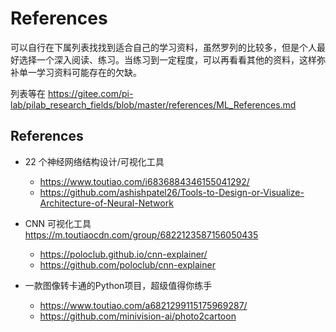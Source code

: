 # References
可以自行在下属列表找找到适合自己的学习资料，虽然罗列的比较多，但是个人最好选择一个深入阅读、练习。当练习到一定程度，可以再看看其他的资料，这样弥补单一学习资料可能存在的欠缺。

列表等在 https://gitee.com/pi-lab/pilab_research_fields/blob/master/references/ML_References.md



## References

* 22 个神经网络结构设计/可视化工具
	- https://www.toutiao.com/i6836884346155041292/
	- https://github.com/ashishpatel26/Tools-to-Design-or-Visualize-Architecture-of-Neural-Network

* CNN 可视化工具 https://m.toutiaocdn.com/group/6822123587156050435
	- https://poloclub.github.io/cnn-explainer/
	- https://github.com/poloclub/cnn-explainer
	
* 一款图像转卡通的Python项目，超级值得你练手
	- https://www.toutiao.com/a6821299115175969287/
	- https://github.com/minivision-ai/photo2cartoon
